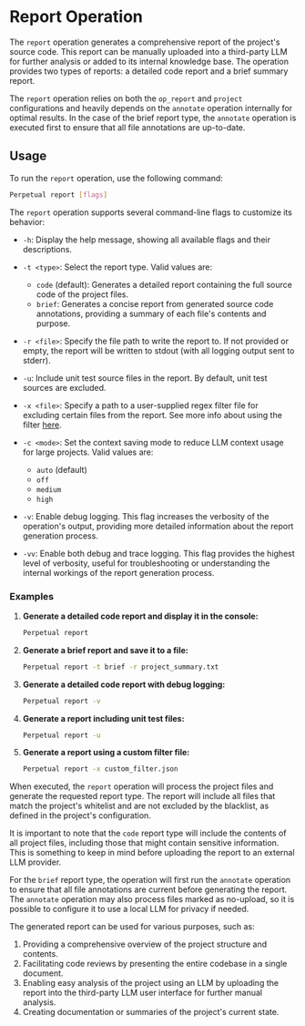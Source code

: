 # Report Operation

The `report` operation generates a comprehensive report of the project's source code. This report can be manually uploaded into a third-party LLM for further analysis or added to its internal knowledge base. The operation provides two types of reports: a detailed code report and a brief summary report.

The `report` operation relies on both the `op_report` and `project` configurations and heavily depends on the `annotate` operation internally for optimal results. In the case of the brief report type, the `annotate` operation is executed first to ensure that all file annotations are up-to-date.

## Usage

To run the `report` operation, use the following command:

```sh
Perpetual report [flags]
```

The `report` operation supports several command-line flags to customize its behavior:

- `-h`: Display the help message, showing all available flags and their descriptions.

- `-t <type>`: Select the report type. Valid values are:
  - `code` (default): Generates a detailed report containing the full source code of the project files.
  - `brief`: Generates a concise report from generated source code annotations, providing a summary of each file's contents and purpose.

- `-r <file>`: Specify the file path to write the report to. If not provided or empty, the report will be written to stdout (with all logging output sent to stderr).

- `-u`: Include unit test source files in the report. By default, unit test sources are excluded.

- `-x <file>`: Specify a path to a user-supplied regex filter file for excluding certain files from the report. See more info about using the filter [here](user_filter.md).

- `-c <mode>`: Set the context saving mode to reduce LLM context usage for large projects. Valid values are:
  - `auto` (default)
  - `off`
  - `medium`
  - `high`

- `-v`: Enable debug logging. This flag increases the verbosity of the operation's output, providing more detailed information about the report generation process.

- `-vv`: Enable both debug and trace logging. This flag provides the highest level of verbosity, useful for troubleshooting or understanding the internal workings of the report generation process.

### Examples

1. **Generate a detailed code report and display it in the console:**

   ```sh
   Perpetual report
   ```

2. **Generate a brief report and save it to a file:**

   ```sh
   Perpetual report -t brief -r project_summary.txt
   ```

3. **Generate a detailed code report with debug logging:**

   ```sh
   Perpetual report -v
   ```

4. **Generate a report including unit test files:**

   ```sh
   Perpetual report -u
   ```

5. **Generate a report using a custom filter file:**

   ```sh
   Perpetual report -x custom_filter.json
   ```

When executed, the `report` operation will process the project files and generate the requested report type. The report will include all files that match the project's whitelist and are not excluded by the blacklist, as defined in the project's configuration.

It is important to note that the `code` report type will include the contents of all project files, including those that might contain sensitive information. This is something to keep in mind before uploading the report to an external LLM provider.

For the `brief` report type, the operation will first run the `annotate` operation to ensure that all file annotations are current before generating the report. The `annotate` operation may also process files marked as no-upload, so it is possible to configure it to use a local LLM for privacy if needed.

The generated report can be used for various purposes, such as:

1. Providing a comprehensive overview of the project structure and contents.
2. Facilitating code reviews by presenting the entire codebase in a single document.
3. Enabling easy analysis of the project using an LLM by uploading the report into the third-party LLM user interface for further manual analysis.
4. Creating documentation or summaries of the project's current state.
